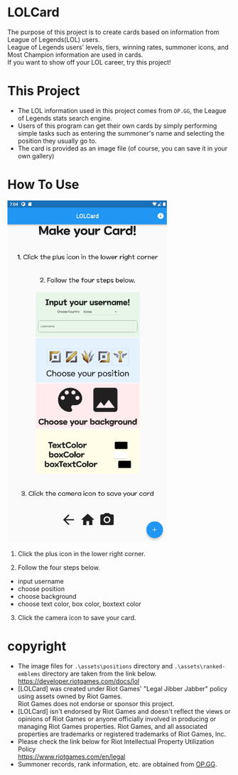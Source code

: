 # LOLCard
The purpose of this project is to create cards based on information from League of Legends(LOL) users.  
League of Legends users' levels, tiers, winning rates, summoner icons, and Most Champion information are used in cards.  
If you want to show off your LOL career, try this project!


# This Project
* The LOL information used in this project comes from `OP.GG`, the League of Legends stats search engine. 
* Users of this program can get their own cards by simply performing simple tasks such as entering the summoner's name and selecting the position they usually go to. 
* The card is provided as an image file (of course, you can save it in your own gallery) 


# How To Use



![mainpage](assets/images/mainpage.png)

1. Click the plus icon in the lower right corner.


2. Follow the four steps below.
* input username
* choose position
* choose background 
* choose text color, box color, boxtext color

3. Click the camera icon to save your card.








# copyright
* The image files for `.\assets\positions` directory and `.\assets\ranked-emblems` directory are taken from the link below.  
https://developer.riotgames.com/docs/lol
* [LOLCard] was created under Riot Games' "Legal Jibber Jabber" policy using assets owned by Riot Games.  
Riot Games does not endorse or sponsor this project.
* [LOLCard] isn't endorsed by Riot Games and doesn't reflect the views or opinions of Riot Games or anyone officially involved in producing or managing Riot Games properties. Riot Games, and all associated properties are trademarks or registered trademarks of Riot Games, Inc.
* Please check the link below for Riot Intellectual Property Utilization Policy  
  https://www.riotgames.com/en/legal
* Summoner records, rank information, etc. are obtained from [OP.GG](https://www.op.gg/).
